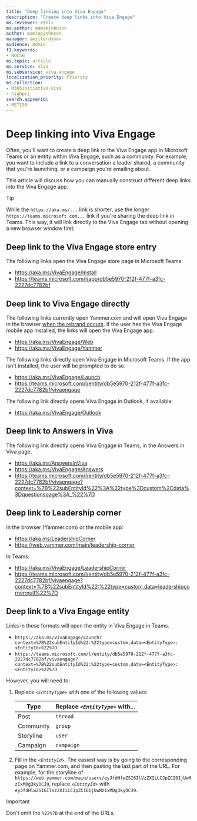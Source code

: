 ```yaml
---
title: "Deep linking into Viva Engage"
description: "Create deep links into Viva Engage"
ms.reviewer: ethli
ms.author: mamiejohnson
author: mamiepjohnson
manager: dmillerdyson
audience: Admin
f1.keywords:
- NOCSH
ms.topic: article
ms.service: viva
ms.subservice: viva-engage
localization_priority: Priority
ms.collection:  
- M365initiative-viva
- highpri
search.appverid:
- MET150
---
```

# Deep linking into Viva Engage

Often, you'll want to create a deep link to the Viva Engage app in Microsoft Teams or an entity within Viva Engage, such as a community. For example, you want to include a link to a conversation a leader shared, a community that you're launching, or a campaign you're emailing about.

This article will discuss how you can manually construct different deep links into the Viva Engage app.

> [!TIP]
> While the `https://aka.ms/...` link is shorter, use the longer `https://teams.microsoft.com...` link if you're sharing the deep link in Teams. This way, it will link directly to the Viva Engage tab without opening a new browser window first.

## Deep link to the Viva Engage store entry
The following links open the Viva Engage store page in Microsoft Teams:
- https://aka.ms/VivaEngage/Install
- https://teams.microsoft.com/l/app/db5e5970-212f-477f-a3fc-2227dc7782bf

## Deep link to Viva Engage directly
The following links currently open Yammer.com and will open Viva Engage in the browser [when the rebrand occurs](https://techcommunity.microsoft.com/t5/yammer-blog/yammer-is-evolving-to-viva-engage/ba-p/3738825). If the user has the Viva Engage mobile app installed, the links will open the Viva Engage app.
- https://aka.ms/VivaEngage/Web
- https://aka.ms/VivaEngage/Yammer

The following links directly open Viva Engage in Microsoft Teams. If the app isn't installed, the user will be prompted to do so.
- https://aka.ms/VivaEngage/Launch
- https://teams.microsoft.com/l/entity/db5e5970-212f-477f-a3fc-2227dc7782bf/vivaengage

The following link directly opens Viva Engage in Outlook, if available:
- https://aka.ms/VivaEngage/Outlook

## Deep link to Answers in Viva
The following link directly opens Viva Engage in Teams, in the Answers in Viva page.
- https://aka.ms/AnswersInViva
- https://aka.ms/VivaEngage/Answers
- https://teams.microsoft.com/l/entity/db5e5970-212f-477f-a3fc-2227dc7782bf/vivaengage?context=%7B%22subEntityId%22%3A%22type%3Dcustom%2Cdata%3Dquestionspage%3A_%22%7D


## Deep link to Leadership corner
In the browser (Yammer.com) or the mobile app: 
- https://aka.ms/LeadershipCorner
- https://web.yammer.com/main/leadership-corner

In Teams:
- https://aka.ms/VivaEngage/LeadershipCorner
- https://teams.microsoft.com/l/entity/db5e5970-212f-477f-a3fc-2227dc7782bf/vivaengage?context=%7B%22subEntityId%22:%22type=custom,data=leadershipcorner:null%22%7D 

## Deep link to a Viva Engage entity
Links in these formats will open the entity in Viva Engage in Teams. 

- `https://aka.ms/VivaEngage/Launch?context=%7B%22subEntityId%22:%22type=custom,data=<EntityType>:<EntityId>%22%7D`
- `https://teams.microsoft.com/l/entity/db5e5970-212f-477f-a3fc-2227dc7782bf/vivaengage?context=%7B%22subEntityId%22:%22type=custom,data=<EntityType>:<EntityId>%22%7D`

However, you will need to:
1. Replace _`<EntityType>`_ with one of the following values: 
   
   | Type      | Replace _`<EntityType>`_ with... |
   | --------- | ------------- |
   | Post      | `thread`  |
   | Community | `group`  |
   | Storyline | `user`  |
   | Campaign  | `campaign`  |

2. Fill in the  _`<EntityId>`_. The easiest way is by going to the corresponding page on Yammer.com, and then pasting the last part of the URL. For example, for the storyline of `https://web.yammer.com/main/users/eyJfdHlwZSI6IlVzZXIiLCJpZCI6IjUwMzIxMDg3kyOCJ9`, replace _`<EntityId>`_  with `eyJfdHlwZSI6IlVzZXIiLCJpZCI6IjUwMzIxMDg3kyOCJ9`.

> [!IMPORTANT] 
> Don't omit the `%22%7D` at the end of the URLs.
